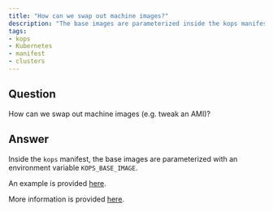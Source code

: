 ```yaml
---
title: "How can we swap out machine images?"
description: "The base images are parameterized inside the kops manifest."
tags:
- kops
- Kubernetes
- manifest
- clusters
---
```


## Question

How can we swap out machine images (e.g. tweak an AMI)?

## Answer

Inside the `kops` manifest,  the base images are parameterized with an environment variable `KOPS_BASE_IMAGE`.

An example is provided [here](https://github.com/cloudposse/geodesic/blob/master/rootfs/templates/kops/default.yaml#L150).

More information is provided [here](https://github.com/kubernetes/kops/blob/master/docs/images.md).
